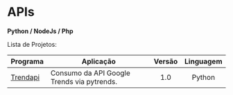 # APIs

<p><b>Python / NodeJs / Php</b><br/></p>

<p>Lista de Projetos:</p>

Programa            | Aplicação | Versão | Linguagem
----------------- | -------- | :---------: | :---------:
[Trendapi](https://github.com/lucasbguima/Aplicativos/blob/master/Aplicativo%20de%20Tickets/ticket.c)  | Consumo da API Google Trends via pytrends.| 1.0 | Python
